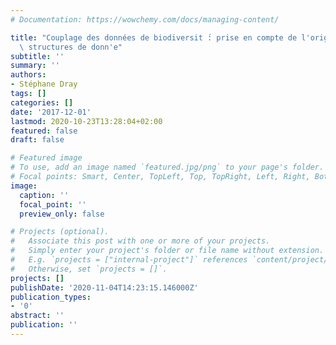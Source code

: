 ```yaml
---
# Documentation: https://wowchemy.com/docs/managing-content/

title: "Couplage des données de biodiversit ́: prise en compte de l'originalit'd́es\
  \ structures de donn'e"
subtitle: ''
summary: ''
authors:
- Stéphane Dray
tags: []
categories: []
date: '2017-12-01'
lastmod: 2020-10-23T13:28:04+02:00
featured: false
draft: false

# Featured image
# To use, add an image named `featured.jpg/png` to your page's folder.
# Focal points: Smart, Center, TopLeft, Top, TopRight, Left, Right, BottomLeft, Bottom, BottomRight.
image:
  caption: ''
  focal_point: ''
  preview_only: false

# Projects (optional).
#   Associate this post with one or more of your projects.
#   Simply enter your project's folder or file name without extension.
#   E.g. `projects = ["internal-project"]` references `content/project/deep-learning/index.md`.
#   Otherwise, set `projects = []`.
projects: []
publishDate: '2020-11-04T14:23:15.146000Z'
publication_types:
- '0'
abstract: ''
publication: ''
---
```

